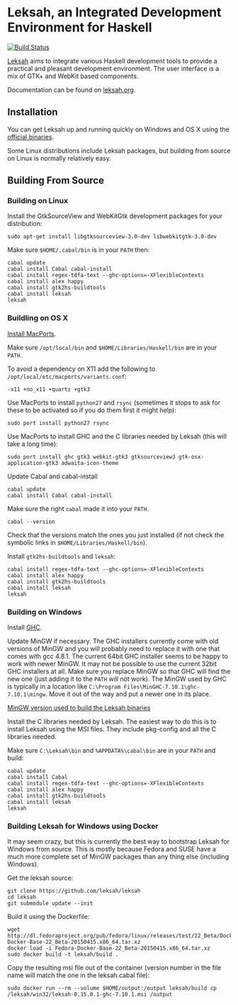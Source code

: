 # Leksah, an Integrated Development Environment for Haskell

[![Build Status](https://secure.travis-ci.org/leksah/leksah.png?branch=vcs)](http://travis-ci.org/leksah/leksah)

[Leksah](http://leksah.org/) aims to integrate various Haskell development
tools to provide a practical and pleasant development environment.
The user interface is a mix of GTK+ and WebKit based components.

Documentation can be found on [leksah.org](http://leksah.org/).

## Installation

You can get Leksah up and running quickly on Windows and OS X using the
[official binaries](https://github.com/leksah/leksah/wiki/download).

Some Linux distributions include Leksah packages, but building from source
on Linux is normally relatively easy.

## Building From Source

### Building on Linux

Install the GtkSourceView and WebKitGtk development packages for your distribution:

    sudo apt-get install libgtksourceview-3.0-dev libwebkitgtk-3.0-dev

Make sure `$HOME/.cabal/bin` is in your `PATH` then:
    
    cabal update
    cabal install Cabal cabal-install
    cabal install regex-tdfa-text --ghc-options=-XFlexibleContexts
    cabal install alex happy
    cabal install gtk2hs-buildtools
    cabal install leksah
    leksah

### Buildling on OS X

[Install MacPorts](https://www.macports.org/install.php).

Make sure `/opt/local/bin` and `$HOME/Libraries/Haskell/bin` are in your `PATH`.

To avoid a dependency on X11 add the following to `/opt/local/etc/macports/variants.conf`:

    -x11 +no_x11 +quartz +gtk3

Use MacPorts to install `python27` and `rsync` (sometimes it stops to ask for these to be
activated so if you do them first it might help):

    sudo port install python27 rsync

Use MacPorts to install GHC and the C libraries needed by Leksah (this will take a long time):
     
    sudo port install ghc gtk3 webkit-gtk3 gtksourceview3 gtk-osx-application-gtk3 adwaita-icon-theme

Update Cabal and cabal-install

	cabal update
	cabal install Cabal cabal-install

Make sure the right `cabal` made it into your `PATH`.

    cabal --version

Check that the versions match the ones you just installed (if not check the symbolic links in
`$HOME/Libraries/Haskell/bin`).

Install `gtk2hs-buildtools` and `leksah`:

    cabal install regex-tdfa-text --ghc-options=-XFlexibleContexts
    cabal install alex happy
    cabal install gtk2hs-buildtools
    cabal install leksah
    leksah

### Building on Windows

Install [GHC](https://www.haskell.org/downloads/windows).

Update MinGW if necessary.  The GHC installers currently come with old versions of
MinGW and you will probably need to replace it with one that comes with gcc 4.8.1.
The current 64bit GHC installer seems to be happy to work with newer MinGW.
It may not be possible to use the current 32bit GHC installers at all.
Make sure you replace MinGW so that GHC will find the new one (just adding
it to the `PATH` will not work). The MinGW used by GHC is typically in a location
like `C:\Program Files\MinGHC-7.10.1\ghc-7.10.1\mingw`.  Move it out of the way
and put a newer one in its place.

[MinGW version used to build the Leksah binaries](http://sourceforge.net/projects/mingw-w64/files/Toolchains%20targetting%20Win64/Personal%20Builds/mingw-builds/4.9.2/threads-posix/seh/x86_64-4.9.2-release-posix-seh-rt_v4-rev2.7z)

Install the C libraries needed by Leksah.  The easiest way to do this is to install
Leksah using the MSI files.  They include pkg-config and all the C libraries needed.

Make sure `C:\Leksah\bin` and `%APPDATA%\cabal\bin` are in your `PATH` and build:

    cabal update
    cabal install Cabal
    cabal install regex-tdfa-text --ghc-options=-XFlexibleContexts
    cabal install alex happy
    cabal install gtk2hs-buildtools
    cabal install leksah
    leksah
   
### Building Leksah for Windows using Docker

It may seem crazy, but this is currently the best way to bootstrap Leksah for
Windows from source.  This is mostly because Fedora and SUSE have a much
more complete set of MinGW packages than any thing else (including Windows).

Get the leksah source:

    git clone https://github.com/leksah/leksah
    cd leksah
    git submodule update --init

Build it using the Dockerfile:

    wget http://dl.fedoraproject.org/pub/fedora/linux/releases/test/22_Beta/Docker/x86_64/Fedora-Docker-Base-22_Beta-20150415.x86_64.tar.xz
    docker load -i Fedora-Docker-Base-22_Beta-20150415.x86_64.tar.xz
    sudo docker build -t leksah/build .

Copy the resulting msi file out of the container (version number in the file name will match the one in the leksah.cabal file):

    sudo docker run --rm --volume $HOME/output:/output leksah/build cp /leksah/win32/leksah-0.15.0.1-ghc-7.10.1.msi /output
